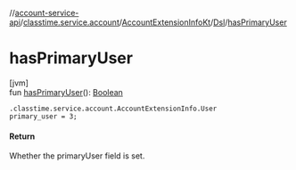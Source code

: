//[account-service-api](../../../../index.md)/[classtime.service.account](../../index.md)/[AccountExtensionInfoKt](../index.md)/[Dsl](index.md)/[hasPrimaryUser](has-primary-user.md)

# hasPrimaryUser

[jvm]\
fun [hasPrimaryUser](has-primary-user.md)(): [Boolean](https://kotlinlang.org/api/latest/jvm/stdlib/kotlin/-boolean/index.html)

<code>.classtime.service.account.AccountExtensionInfo.User primary_user = 3;</code>

#### Return

Whether the primaryUser field is set.
